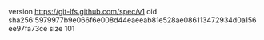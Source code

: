 version https://git-lfs.github.com/spec/v1
oid sha256:5979977b9e066f6e008d44eaeeab81e528ae086113472934d0a156ee97fa73ce
size 101
